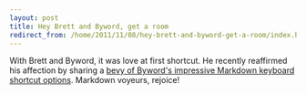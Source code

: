 ```yaml
---
layout: post
title: Hey Brett and Byword, get a room
redirect_from: /home/2011/11/08/hey-brett-and-byword-get-a-room/index.html
---
```

<p>With Brett and Byword, it was love at first shortcut. He recently reaffirmed his affection by sharing a <a href="http://brettterpstra.com/byword-for-keyboard-nerds/">bevy of Byword's impressive Markdown keyboard shortcut options</a>. Markdown voyeurs, rejoice!</p>

